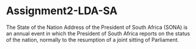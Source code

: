 # Assignment2-LDA-SA
The State of the Nation Address of the President of South Africa (SONA) is an annual event in which the President of South Africa reports on the status of the nation, normally to the resumption of a joint sitting of Parliament.

